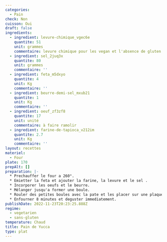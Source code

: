 ```yaml
---
categories:
  - Pain
check: Non
cuisson: Oui
draft: false
ingredients:
  - ingredient: levure-chimique_vgec6e
    quantite: 51
    unit: grammes
    commentaire: levure chimique pour les vegan et l'absence de gluten...
  - ingredient: sel_2juq3x
    quantite: 80
    unit: grammes
    commentaire: ''
  - ingredient: feta_m5dxyo
    quantite: 4
    unit: Kg
    commentaire: ''
  - ingredient: beurre-demi-sel_mxub21
    quantite: 1
    unit: Kg
    commentaire: ''
  - ingredient: oeuf_zf3zf8
    quantite: 17
    unit: unité
    commentaire: à faire ramolir
  - ingredient: farine-de-tapioca_v212im
    quantite: 2.7
    unit: Kg
    commentaire: ''
layout: recettes
materiel:
  - Four
plate: 170
prepAlt: []
preparation: |-
  * Prechauffer le four a 260°.
  * Emietter la feta et ajouter la farine, la levure et le sel .
  * Incorporer les oeufs et le beurre.
  * Mélanger jusqu'a former une boule.
  * Rouler des petites boules avec la pate et les placer sur une plaque recouvert de papier sulfu.
  * Enfourner 8 minutes et deguster immediatement.
publishDate: 2022-11-23T20:23:25.888Z
regime:
  - vegetarien
  - sans-gluten
temperature: Chaud
title: Pain de Yucca
type: plat
---
```

